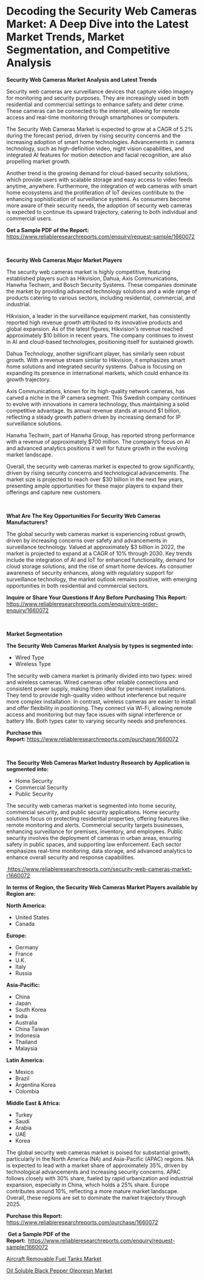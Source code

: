 <p><h1>Decoding the Security Web Cameras Market: A Deep Dive into the Latest Market Trends, Market Segmentation, and Competitive Analysis</h1></p><p><strong>Security Web Cameras Market Analysis and Latest Trends</strong></p>
<p><p>Security web cameras are surveillance devices that capture video imagery for monitoring and security purposes. They are increasingly used in both residential and commercial settings to enhance safety and deter crime. These cameras can be connected to the internet, allowing for remote access and real-time monitoring through smartphones or computers.</p><p>The Security Web Cameras Market is expected to grow at a CAGR of 5.2% during the forecast period, driven by rising security concerns and the increasing adoption of smart home technologies. Advancements in camera technology, such as high-definition video, night vision capabilities, and integrated AI features for motion detection and facial recognition, are also propelling market growth. </p><p>Another trend is the growing demand for cloud-based security solutions, which provide users with scalable storage and easy access to video feeds anytime, anywhere. Furthermore, the integration of web cameras with smart home ecosystems and the proliferation of IoT devices contribute to the enhancing sophistication of surveillance systems. As consumers become more aware of their security needs, the adoption of security web cameras is expected to continue its upward trajectory, catering to both individual and commercial users.</p></p>
<p><strong>Get a Sample PDF of the Report:&nbsp;</strong> <a href="https://www.reliableresearchreports.com/enquiry/request-sample/1660072?utm_campaign=48&utm_medium=2&utm_source=Github&utm_content=ia&utm_term=17012025&utm_id=security-web-cameras">https://www.reliableresearchreports.com/enquiry/request-sample/1660072</a></p>
<p>&nbsp;</p>
<p><strong>Security Web Cameras Major Market Players</strong></p>
<p><p>The security web cameras market is highly competitive, featuring established players such as Hikvision, Dahua, Axis Communications, Hanwha Techwin, and Bosch Security Systems. These companies dominate the market by providing advanced technology solutions and a wide range of products catering to various sectors, including residential, commercial, and industrial.</p><p>Hikvision, a leader in the surveillance equipment market, has consistently reported high revenue growth attributed to its innovative products and global expansion. As of the latest figures, Hikvision's revenue reached approximately $10 billion in recent years. The company continues to invest in AI and cloud-based technologies, positioning itself for sustained growth.</p><p>Dahua Technology, another significant player, has similarly seen robust growth. With a revenue stream similar to Hikvision, it emphasizes smart home solutions and integrated security systems. Dahua is focusing on expanding its presence in international markets, which could enhance its growth trajectory.</p><p>Axis Communications, known for its high-quality network cameras, has carved a niche in the IP camera segment. This Swedish company continues to evolve with innovations in camera technology, thus maintaining a solid competitive advantage. Its annual revenue stands at around $1 billion, reflecting a steady growth pattern driven by increasing demand for IP surveillance solutions.</p><p>Hanwha Techwin, part of Hanwha Group, has reported strong performance with a revenue of approximately $700 million. The company’s focus on AI and advanced analytics positions it well for future growth in the evolving market landscape.</p><p>Overall, the security web cameras market is expected to grow significantly, driven by rising security concerns and technological advancements. The market size is projected to reach over $30 billion in the next few years, presenting ample opportunities for these major players to expand their offerings and capture new customers.</p></p>
<p>&nbsp;</p>
<p><strong>What Are The Key Opportunities For Security Web Cameras Manufacturers?</strong></p>
<p><p>The global security web cameras market is experiencing robust growth, driven by increasing concerns over safety and advancements in surveillance technology. Valued at approximately $3 billion in 2022, the market is projected to expand at a CAGR of 10% through 2030. Key trends include the integration of AI and IoT for enhanced functionality, demand for cloud storage solutions, and the rise of smart home devices. As consumer awareness of security enhances, along with regulatory support for surveillance technology, the market outlook remains positive, with emerging opportunities in both residential and commercial sectors.</p></p>
<p><strong>Inquire or Share Your Questions If Any Before Purchasing This Report:</strong> <a href="https://www.reliableresearchreports.com/enquiry/pre-order-enquiry/1660072?utm_campaign=48&utm_medium=2&utm_source=Github&utm_content=ia&utm_term=17012025&utm_id=security-web-cameras">https://www.reliableresearchreports.com/enquiry/pre-order-enquiry/1660072</a></p>
<p>&nbsp;</p>
<p><strong>Market Segmentation</strong></p>
<p><strong>The Security Web Cameras Market Analysis by types is segmented into:</strong></p>
<p><ul><li>Wired Type</li><li>Wireless Type</li></ul></p>
<p><p>The security web camera market is primarily divided into two types: wired and wireless cameras. Wired cameras offer reliable connections and consistent power supply, making them ideal for permanent installations. They tend to provide high-quality video without interference but require more complex installation. In contrast, wireless cameras are easier to install and offer flexibility in positioning. They connect via Wi-Fi, allowing remote access and monitoring but may face issues with signal interference or battery life. Both types cater to varying security needs and preferences.</p></p>
<p><strong>Purchase this Report:&nbsp;</strong><a href="https://www.reliableresearchreports.com/purchase/1660072?utm_campaign=48&utm_medium=2&utm_source=Github&utm_content=ia&utm_term=17012025&utm_id=security-web-cameras">https://www.reliableresearchreports.com/purchase/1660072</a></p>
<p>&nbsp;</p>
<p><strong>The Security Web Cameras Market Industry Research by Application is segmented into:</strong></p>
<p><ul><li>Home Security</li><li>Commercial Security</li><li>Public Security</li></ul></p>
<p><p>The security web cameras market is segmented into home security, commercial security, and public security applications. Home security solutions focus on protecting residential properties, offering features like remote monitoring and alerts. Commercial security targets businesses, enhancing surveillance for premises, inventory, and employees. Public security involves the deployment of cameras in urban areas, ensuring safety in public spaces, and supporting law enforcement. Each sector emphasizes real-time monitoring, data storage, and advanced analytics to enhance overall security and response capabilities.</p></p>
<p><a href="https://www.reliableresearchreports.com/security-web-cameras-market-r1660072?utm_campaign=48&utm_medium=2&utm_source=Github&utm_content=ia&utm_term=17012025&utm_id=security-web-cameras">&nbsp;https://www.reliableresearchreports.com/security-web-cameras-market-r1660072</a></p>
<p><strong>In terms of Region, the Security Web Cameras Market Players available by Region are:</strong></p>
<p>
    <p> <strong> North America: </strong>
        <ul>
            <li>United States</li>
            <li>Canada</li>
        </ul>
        </p> 
    <p> <strong> Europe: </strong>
        <ul>
            <li>Germany</li>
            <li>France</li>
            <li>U.K.</li>
            <li>Italy</li>
            <li>Russia</li>
        </ul>
        </p> 
    <p> <strong> Asia-Pacific: </strong>
        <ul>
            <li>China</li>
            <li>Japan</li>
            <li>South Korea</li>
            <li>India</li>
            <li>Australia</li>
            <li>China Taiwan</li>
            <li>Indonesia</li>
            <li>Thailand</li>
            <li>Malaysia</li>
        </ul>
        </p> 
    <p> <strong> Latin America: </strong>
        <ul>
            <li>Mexico</li>
            <li>Brazil</li>
            <li>Argentina Korea</li>
            <li>Colombia</li>
        </ul>
        </p> 
    <p> <strong> Middle East & Africa: </strong>
        <ul>
            <li>Turkey</li>
            <li>Saudi</li>
            <li>Arabia</li>
            <li>UAE</li>
            <li>Korea</li>
        </ul>
    </p>
    </p>
<p><p>The global security web cameras market is poised for substantial growth, particularly in the North America (NA) and Asia-Pacific (APAC) regions. NA is expected to lead with a market share of approximately 35%, driven by technological advancements and increasing security concerns. APAC follows closely with 30% share, fueled by rapid urbanization and industrial expansion, especially in China, which holds a 25% share. Europe contributes around 10%, reflecting a more mature market landscape. Overall, these regions are set to dominate the market trajectory through 2025.</p></p>
<p><strong>Purchase this Report: </strong><a href="https://www.reliableresearchreports.com/purchase/1660072?utm_campaign=48&utm_medium=2&utm_source=Github&utm_content=ia&utm_term=17012025&utm_id=security-web-cameras">https://www.reliableresearchreports.com/purchase/1660072</a></p>
<p>&nbsp;<strong>Get a Sample PDF of the Report:&nbsp;&nbsp;</strong><a href="https://www.reliableresearchreports.com/enquiry/request-sample/1660072?utm_campaign=48&utm_medium=2&utm_source=Github&utm_content=ia&utm_term=17012025&utm_id=security-web-cameras">https://www.reliableresearchreports.com/enquiry/request-sample/1660072</a></p>
<p><strong></strong></p>
<p><p><a href="https://github.com/mathastilley812967/Market-Research-Report-List-1/blob/main/aircraft-removable-fuel-tanks-market.md?utm_campaign=48&utm_medium=2&utm_source=Github&utm_content=ia&utm_term=17012025&utm_id=security-web-cameras">Aircraft Removable Fuel Tanks Market</a></p><p><a href="https://github.com/tamiaknaub6/Market-Research-Report-List-1/blob/main/oil-soluble-black-pepper-oleoresin-market.md?utm_campaign=48&utm_medium=2&utm_source=Github&utm_content=ia&utm_term=17012025&utm_id=security-web-cameras">Oil Soluble Black Pepper Oleoresin Market</a></p></p>